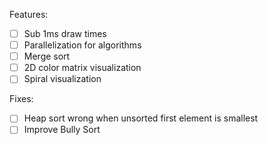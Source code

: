 Features:

- [ ] Sub 1ms draw times
- [ ] Parallelization for algorithms
- [ ] Merge sort
- [ ] 2D color matrix visualization
- [ ] Spiral visualization

Fixes:

- [ ] Heap sort wrong when unsorted first element is smallest
- [ ] Improve Bully Sort

